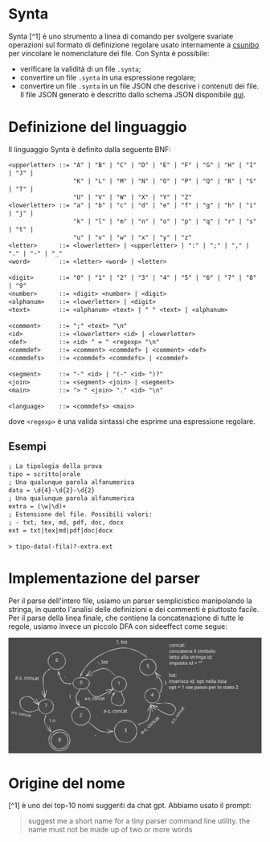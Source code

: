 # Synta

Synta [^1] è uno strumento a linea di comando per svolgere svariate operazioni
sul formato di definizione regolare usato internamente a
[csunibo](https://github.com/csunibo) per vincolare le nomenclature dei file.
Con Synta è possibile:

- verificare la validità di un file `.synta`;
- convertire un file `.synta` in una espressione regolare;
- convertire un file `.synta` in un file JSON che descrive i contenuti dei file.
  Il file JSON generato è descritto dallo schema JSON disponibile [qui](TODO).

# Definizione del linguaggio

Il linguaggio Synta è definito dalla seguente BNF:

```bnf
<upperletter> ::= "A" | "B" | "C" | "D" | "E" | "F" | "G" | "H" | "I" | "J" |
                  "K" | "L" | "M" | "N" | "O" | "P" | "Q" | "R" | "S" | "T" |
                  "U" | "V" | "W" | "X" | "Y" | "Z"
<lowerletter> ::= "a" | "b" | "c" | "d" | "e" | "f" | "g" | "h" | "i" | "j" |
                  "k" | "l" | "m" | "n" | "o" | "p" | "q" | "r" | "s" | "t" |
                  "u" | "v" | "w" | "x" | "y" | "z"
<letter>      ::= <lowerletter> | <upperletter> | ":" | ";" | "," | "." | "-" | "_"
<word>        ::= <letter> <word> | <letter>

<digit>       ::= "0" | "1" | "2" | "3" | "4" | "5" | "6" | "7" | "8" | "9"
<number>      ::= <digit> <number> | <digit>
<alphanum>    ::= <lowerletter> | <digit>
<text>        ::= <alphanum> <text> | " " <text> | <alphanum>

<comment>     ::= ";" <text> "\n"
<id>          ::= <lowerletter> <id> | <lowerletter>
<def>         ::= <id> " = " <regexp> "\n"
<commdef>     ::= <comment> <commdef> | <comment> <def>
<commdefs>    ::= <commdef> <commdefs> | <commdef>

<segment>     ::= "-" <id> | "(-" <id> ")?"
<join>        ::= <segment> <join> | <segment>
<main>        ::= "> " <join> "." <id> "\n"

<language>    ::= <commdefs> <main>
```

dove `<regexp>` è una valida sintassi che esprime una espressione regolare.

## Esempi

```
; La tipologia della prova
tipo = scritto|orale
; Una qualunque parola alfanumerica
data = \d{4}-\d{2}-\d{2}
; Una qualunque parola alfanumerica
extra = (\w|\d)+
; Estensione del file. Possibili valori:
; - txt, tex, md, pdf, doc, docx
ext = txt|tex|md|pdf|doc|docx

> tipo-data(-fila)?-extra.ext
```

# Implementazione del parser

Per il parse dell'intero file, usiamo un parser semplicistico manipolando la
stringa, in quanto l'analisi delle definizioni e dei commenti è piuttosto facile.
Per il parse della linea finale, che contiene la concatenazione di tutte le
regole, usiamo invece un piccolo DFA con sideeffect come segue:

![DFA per il riconoscimento del nome del file](./automata.svg)

# Origine del nome

[^1] è uno dei top-10 nomi suggeriti da chat gpt. Abbiamo usato il prompt:

> suggest me a short name for a tiny parser command line utility. the name must
> not be made up of two or more words
